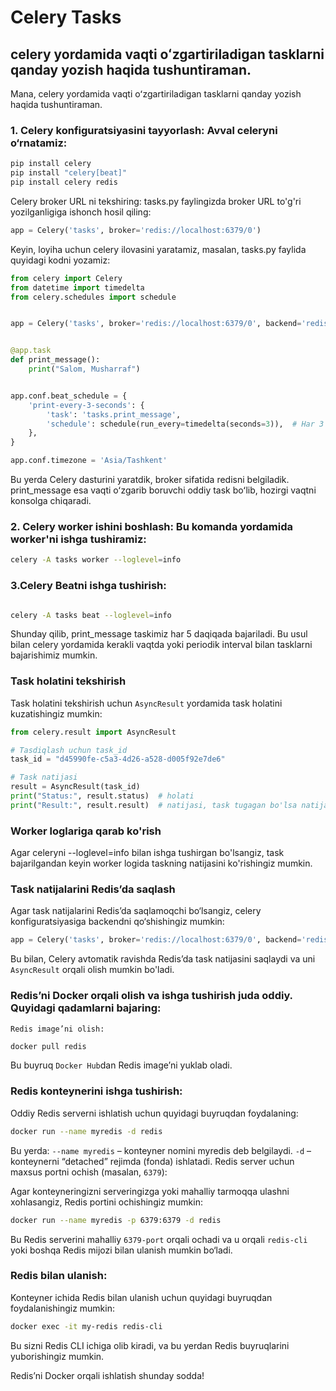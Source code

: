# Celery Tasks
## celery yordamida vaqti oʻzgartiriladigan tasklarni qanday yozish haqida tushuntiraman.
Mana, celery yordamida vaqti oʻzgartiriladigan tasklarni qanday yozish haqida tushuntiraman.

### 1. Celery konfiguratsiyasini tayyorlash: Avval celeryni o‘rnatamiz:

```bash
pip install celery
pip install "celery[beat]"
pip install celery redis
```
Celery broker URL ni tekshiring: tasks.py faylingizda broker URL to'g'ri yozilganligiga ishonch hosil qiling:

```python
app = Celery('tasks', broker='redis://localhost:6379/0')

```
Keyin, loyiha uchun celery ilovasini yaratamiz, masalan, tasks.py faylida quyidagi kodni yozamiz:
```python
from celery import Celery
from datetime import timedelta
from celery.schedules import schedule


app = Celery('tasks', broker='redis://localhost:6379/0', backend='redis://localhost:6379/0')


@app.task
def print_message():
    print("Salom, Musharraf")


app.conf.beat_schedule = {
    'print-every-3-seconds': {
        'task': 'tasks.print_message',
        'schedule': schedule(run_every=timedelta(seconds=3)),  # Har 3 soniyada bajariladi
    },
}

app.conf.timezone = 'Asia/Tashkent'

```
Bu yerda Celery dasturini yaratdik, broker sifatida redisni belgiladik. print_message esa vaqti oʻzgarib boruvchi oddiy task boʻlib, hozirgi vaqtni konsolga chiqaradi.

### 2. Celery worker ishini boshlash: Bu komanda yordamida worker'ni ishga tushiramiz:

```bash
celery -A tasks worker --loglevel=info

```

### 3.Celery Beatni ishga tushirish:

```bash

celery -A tasks beat --loglevel=info
````
Shunday qilib, print_message taskimiz har 5 daqiqada bajariladi. Bu usul bilan celery yordamida kerakli vaqtda yoki periodik interval bilan tasklarni bajarishimiz mumkin.


### Task holatini tekshirish
Task holatini tekshirish uchun `AsyncResult` yordamida task holatini kuzatishingiz mumkin:

```python
from celery.result import AsyncResult

# Tasdiqlash uchun task_id
task_id = "d45990fe-c5a3-4d26-a528-d005f92e7de6"

# Task natijasi
result = AsyncResult(task_id)
print("Status:", result.status)  # holati
print("Result:", result.result)  # natijasi, task tugagan bo'lsa natija chiqadi
```
### Worker loglariga qarab ko'rish
Agar celeryni --loglevel=info bilan ishga tushirgan bo'lsangiz, task bajarilgandan keyin worker logida taskning natijasini ko'rishingiz mumkin.

### Task natijalarini Redis’da saqlash
Agar task natijalarini Redis’da saqlamoqchi bo‘lsangiz, celery konfiguratsiyasiga backendni qo‘shishingiz mumkin:

```python
app = Celery('tasks', broker='redis://localhost:6379/0', backend='redis://localhost:6379/0')
```
Bu bilan, Celery avtomatik ravishda Redis’da task natijasini saqlaydi va uni `AsyncResult` orqali olish mumkin bo'ladi.


### Redis’ni Docker orqali olish va ishga tushirish juda oddiy. Quyidagi qadamlarni bajaring:

    Redis image’ni olish:

```bash
docker pull redis
```
Bu buyruq `Docker Hub`dan Redis image’ni yuklab oladi.

### Redis konteynerini ishga tushirish:

Oddiy Redis serverni ishlatish uchun quyidagi buyruqdan foydalaning:

```bash
docker run --name myredis -d redis
```

Bu yerda:
`--name myredis` – konteyner nomini myredis deb belgilaydi.
`-d` – konteynerni “detached” rejimda (fonda) ishlatadi.
Redis server uchun maxsus portni ochish (masalan, `6379`):

Agar konteyneringizni serveringizga yoki mahalliy tarmoqqa ulashni xohlasangiz, Redis portini ochishingiz mumkin:

```bash
docker run --name myredis -p 6379:6379 -d redis
```
Bu Redis serverini mahalliy `6379-port` orqali ochadi va u orqali `redis-cli` yoki boshqa Redis mijozi bilan ulanish mumkin bo‘ladi.

### Redis bilan ulanish:
Konteyner ichida Redis bilan ulanish uchun quyidagi buyruqdan foydalanishingiz mumkin:

```bash
docker exec -it my-redis redis-cli
```
Bu sizni Redis CLI ichiga olib kiradi, va bu yerdan Redis buyruqlarini yuborishingiz mumkin.

Redis’ni Docker orqali ishlatish shunday sodda!
